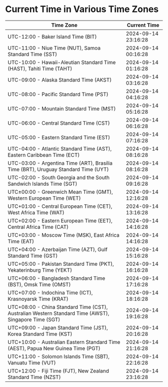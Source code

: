 # Current Time in Various Time Zones

| Time Zone | Current Time |
|-----------|--------------|
| UTC-12:00 - Baker Island Time (BIT) | 2024-09-14 23:16:28 |
| UTC-11:00 - Niue Time (NUT), Samoa Standard Time (SST) | 2024-09-14 00:16:28 |
| UTC-10:00 - Hawaii-Aleutian Standard Time (HAST), Tahiti Time (TAHT) | 2024-09-14 01:16:28 |
| UTC-09:00 - Alaska Standard Time (AKST) | 2024-09-14 03:16:28 |
| UTC-08:00 - Pacific Standard Time (PST) | 2024-09-14 04:16:28 |
| UTC-07:00 - Mountain Standard Time (MST) | 2024-09-14 05:16:28 |
| UTC-06:00 - Central Standard Time (CST) | 2024-09-14 06:16:28 |
| UTC-05:00 - Eastern Standard Time (EST) | 2024-09-14 07:16:28 |
| UTC-04:00 - Atlantic Standard Time (AST), Eastern Caribbean Time (ECT) | 2024-09-14 08:16:28 |
| UTC-03:00 - Argentina Time (ART), Brasília Time (BRT), Uruguay Standard Time (UYT) | 2024-09-14 08:16:28 |
| UTC-02:00 - South Georgia and the South Sandwich Islands Time (SGT) | 2024-09-14 09:16:28 |
| UTC±00:00 - Greenwich Mean Time (GMT), Western European Time (WET) | 2024-09-14 12:16:28 |
| UTC+01:00 - Central European Time (CET), West Africa Time (WAT) | 2024-09-14 13:16:28 |
| UTC+02:00 - Eastern European Time (EET), Central Africa Time (CAT) | 2024-09-14 14:16:28 |
| UTC+03:00 - Moscow Time (MSK), East Africa Time (EAT) | 2024-09-14 14:16:28 |
| UTC+04:00 - Azerbaijan Time (AZT), Gulf Standard Time (GST) | 2024-09-14 15:16:28 |
| UTC+05:00 - Pakistan Standard Time (PKT), Yekaterinburg Time (YEKT) | 2024-09-14 16:16:28 |
| UTC+06:00 - Bangladesh Standard Time (BST), Omsk Time (OMST) | 2024-09-14 17:16:28 |
| UTC+07:00 - Indochina Time (ICT), Krasnoyarsk Time (KRAT) | 2024-09-14 18:16:28 |
| UTC+08:00 - China Standard Time (CST), Australian Western Standard Time (AWST), Singapore Time (SGT) | 2024-09-14 19:16:28 |
| UTC+09:00 - Japan Standard Time (JST), Korea Standard Time (KST) | 2024-09-14 20:16:28 |
| UTC+10:00 - Australian Eastern Standard Time (AEST), Papua New Guinea Time (PGT) | 2024-09-14 21:16:28 |
| UTC+11:00 - Solomon Islands Time (SBT), Vanuatu Time (VUT) | 2024-09-14 22:16:28 |
| UTC+12:00 - Fiji Time (FJT), New Zealand Standard Time (NZST) | 2024-09-14 23:16:28 |
